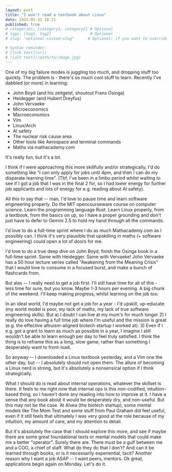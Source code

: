```yaml
---
layout: post
title: "I won't read a textbook about Linux" 
date: 2025-05-31 18:31
published: true 
# categories: [category1, category2] # Optional
# tags: [tag1, tag2]                 # Optional
# slug: "optional-custom-slug"      # Optional: if you want to override the slug from the filename

# Syntax reminder: 
# [link text](url)
# ![alt text](/path/to/image.jpg)
---
```


One of my big failure modes is juggling too much, and dropping stuff too
quickly.
The problem is - there's so much cool stuff to learn. Recently I've dabbled (or
more) in learning:
- John Boyd (and his zeitgeist, shoutout Frans Osinga)
- Heidegger (and Hubert Dreyfus)
- John Vervaeke
- Microeconomics
- Macroeconomics
- Vim
- Linux/Arch
- AI safety
- The nuclear risk cause area
- Other tools like Aerospace and terminal commands
- Maths via mathacademy.com 

It's really fun, but it's a lot.

I think if I were approaching this more skillfully and/or strategically, I'd do something like "I can only apply for
jobs until 4pm, and then I can do my disparate learning time". (Tbf, I've been
in a limbo period whilst waiting to see if I got a job that I was in the final 2
for, so I had lower energy for further job applicants and lots of energy for
e.g. reading about AI safety). 

All this to say that -- man, I'd love to pause time and learn software
engineering properly. Do the MIT opencourseware course on computer science.
Learn the programming language Rust. Learn Linux properly, from a textbook, from
the basics on up, so I have a proper grounding and don't just have to defer to
Gemini 2.5 to hold my hand through all the commands. 

I'd love to do a full-time sprint where I do as much Mathacademy.com as I
possibly can. I think it's very plausible that upskilling in maths (+ software
engineering) could open a lot of doors for me. 

I'd love to do a true deep dive on John Boyd, finish the Osinga book in a
full-time sprint. Same with Heidegger. Same with Vervaeke! John Vervaeke has a
50 hour lecture series called "Awakening from the Meaning Crisis" that I would
love to consume in a focused burst, and make a bunch of flashcards from. 

But alas -- I really need to get a job first. 
I'll still have time for all of this - less time for sure, but you know. Maybe
1-3 hours per evening. A big chunk of the weekend. I'll keep making progress,
whilst learning on the job too. 

In an ideal world, I'd maybe not get a job for a year - I'd upskill, up-educate
(my world model is poor, my lack of maths, my lack of true software engineering
skills). But a) I doubt I can live at my mum's for much longer 2) I really do
love having a full time job where I'm useful and the mission is great (e.g. the
effective altruism-aligned biotech startup I worked at). 3) Even if I e.g. got a
grant to learn as much as possible in a year, I imagine I still wouldn't be able
to learn enough per day to feel truly satisfied. I think the thing is to reframe
this as a long, slow game, rather than something I desperately want to
front-load. 

So anyway -- I downloaded a Linux textbook yesterday, and a Vim one the other
day, but -- I absolutely should not open them. The allure of becoming a Linux
nerd is strong, but it's absolutely a nonsensical option if I think
strategically. 

What I should do is read about internal operations, whatever the skillset is
there. It feels to me right now that internal ops is this non-codified,
intuition-based thing, so I haven't done any reading into how to improve at it.
I have a sense that any book about it would be desperately dry, and
non-useful. But this may not be the case. At Alvea (the biotech startup), some
mental models like The Mom Test and some stuff from Paul Graham did feel useful,
even if it still feels that ultimately I was very good at the role because of
my intuition, my amount of care, and my attention to detail. 

But it's absolutely the case that I should explore this more, and see if maybe
there are some great foundational texts or mental models that could make me a
better "operator". Surely there are. There must be a gulf between me and a COO,
a chief of staff. What do they do that I don't? And can it be learned through
books, or is it necessarily experiential, tacit? Another reason why I want a job
ASAP -- I want peers, mentors. Ok great, applications begin again on Monday.
Let's do it.
